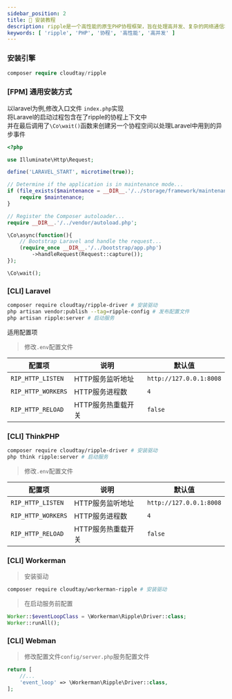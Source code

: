 ```yaml
---
sidebar_position: 2
title: 🔧 安装教程
description: ripple是一个高性能的原生PHP协程框架，旨在处理高并发、复杂的网络通信和数据操作。本文档将介绍如何手动集成ripple到Laravel项目中。
keywords: [ 'ripple', 'PHP', '协程', '高性能', '高并发' ]
---
```


### 安装引擎

```php
composer require cloudtay/ripple
```

### [FPM] 通用安装方式

以laravel为例,修改入口文件 `index.php`实现  
将Laravel的启动过程包含在了ripple的协程上下文中  
并在最后调用了`\Co\wait()`函数来创建另一个协程空间以处理Laravel中用到的异步事件

```php
<?php

use Illuminate\Http\Request;

define('LARAVEL_START', microtime(true));

// Determine if the application is in maintenance mode...
if (file_exists($maintenance = __DIR__.'/../storage/framework/maintenance.php')) {
    require $maintenance;
}

// Register the Composer autoloader...
require __DIR__.'/../vendor/autoload.php';

\Co\async(function(){
    // Bootstrap Laravel and handle the request...
    (require_once __DIR__.'/../bootstrap/app.php')
        ->handleRequest(Request::capture());
});

\Co\wait();
```

### [CLI] Laravel

```bash
composer require cloudtay/ripple-driver # 安装驱动
php artisan vendor:publish --tag=ripple-config # 发布配置文件
php artisan ripple:server # 启动服务
```

适用配置项

> 修改`.env`配置文件

| 配置项                | 说明          | 默认值                     |
|--------------------|-------------|-------------------------|
| `RIP_HTTP_LISTEN`  | HTTP服务监听地址  | `http://127.0.0.1:8008` |
| `RIP_HTTP_WORKERS` | HTTP服务进程数   | `4`                     |
| `RIP_HTTP_RELOAD`  | HTTP服务热重载开关 | `false`                 |

### [CLI] ThinkPHP

```bash
composer require cloudtay/ripple-driver # 安装驱动
php think ripple:server # 启动服务
```

> 修改`.env`配置文件

| 配置项                | 说明          | 默认值                     |
|--------------------|-------------|-------------------------|
| `RIP_HTTP_LISTEN`  | HTTP服务监听地址  | `http://127.0.0.1:8008` |
| `RIP_HTTP_WORKERS` | HTTP服务进程数   | `4`                     |
| `RIP_HTTP_RELOAD`  | HTTP服务热重载开关 | `false`                 |

### [CLI] Workerman

> 安装驱动

```bash
composer require cloudtay/workerman-ripple # 安装驱动
```

> 在启动服务前配置

```php
Worker::$eventLoopClass = \Workerman\Ripple\Driver::class;
Worker::runAll();
```

### [CLI] Webman

> 修改配置文件`config/server.php`服务配置文件

```php
return [
    //...
    'event_loop' => \Workerman\Ripple\Driver::class,
];
```

